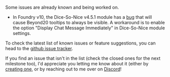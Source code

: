 Some issues are already known and being worked on.

- In Foundry v10, the Dice-So-Nice v4.5.1 module has a [bug](https://gitlab.com/riccisi/foundryvtt-dice-so-nice/-/issues/337) that will cause Beyond20 tooltips to always be visible. A workaround is to enable the option "Display Chat Message Immediately" in Dice-So-Nice module settings.


To check the latest list of known issues or feature suggestions, you can head to the [github issue tracker](https://github.com/kakaroto/Beyond20/issues).

If you find an issue that isn't in the list (check the closed ones for the next milestone too), I'd appreciate you letting me know about it (either by [creating one](https://github.com/kakaroto/Beyond20/issues/new), or by reaching out to me over on [Discord](https://discord.gg/ZAasSVS)!
